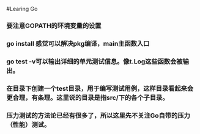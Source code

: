 #Learing Go

### 要注意GOPATH的环境变量的设置

### go install 感觉可以解决pkg编译，main主函数入口

### go test -v可以输出详细的单元测试信息。像t.Log这些函数会被输出。

### 在目录下创建一个test目录，用于编写测试用例，这样目录看起来会更合理，有条理。这里说的目录是指src/下的各个子目录。

### 压力测试的方法论已经有很多了，所以这里先不关注Go自带的压力（性能）测试。
